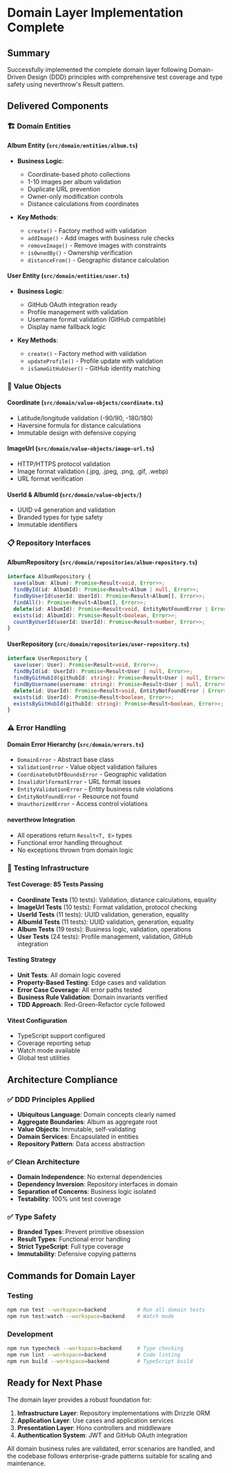 # Domain Layer Implementation Complete

## Summary
Successfully implemented the complete domain layer following Domain-Driven Design (DDD) principles with comprehensive test coverage and type safety using neverthrow's Result pattern.

## Delivered Components

### 🏗️ **Domain Entities**

#### Album Entity (`src/domain/entities/album.ts`)
- **Business Logic**:
  - Coordinate-based photo collections
  - 1-10 images per album validation
  - Duplicate URL prevention
  - Owner-only modification controls
  - Distance calculations from coordinates

- **Key Methods**:
  - `create()` - Factory method with validation
  - `addImage()` - Add images with business rule checks
  - `removeImage()` - Remove images with constraints
  - `isOwnedBy()` - Ownership verification
  - `distanceFrom()` - Geographic distance calculation

#### User Entity (`src/domain/entities/user.ts`)
- **Business Logic**:
  - GitHub OAuth integration ready
  - Profile management with validation
  - Username format validation (GitHub compatible)
  - Display name fallback logic

- **Key Methods**:
  - `create()` - Factory method with validation
  - `updateProfile()` - Profile update with validation
  - `isSameGitHubUser()` - GitHub identity matching

### 🔧 **Value Objects**

#### Coordinate (`src/domain/value-objects/coordinate.ts`)
- Latitude/longitude validation (-90/90, -180/180)
- Haversine formula for distance calculations
- Immutable design with defensive copying

#### ImageUrl (`src/domain/value-objects/image-url.ts`)
- HTTP/HTTPS protocol validation
- Image format validation (.jpg, .jpeg, .png, .gif, .webp)
- URL format verification

#### UserId & AlbumId (`src/domain/value-objects/`)
- UUID v4 generation and validation
- Branded types for type safety
- Immutable identifiers

### 📋 **Repository Interfaces**

#### AlbumRepository (`src/domain/repositories/album-repository.ts`)
```typescript
interface AlbumRepository {
  save(album: Album): Promise<Result<void, Error>>;
  findById(id: AlbumId): Promise<Result<Album | null, Error>>;
  findByUserId(userId: UserId): Promise<Result<Album[], Error>>;
  findAll(): Promise<Result<Album[], Error>>;
  delete(id: AlbumId): Promise<Result<void, EntityNotFoundError | Error>>;
  exists(id: AlbumId): Promise<Result<boolean, Error>>;
  countByUserId(userId: UserId): Promise<Result<number, Error>>;
}
```

#### UserRepository (`src/domain/repositories/user-repository.ts`)
```typescript
interface UserRepository {
  save(user: User): Promise<Result<void, Error>>;
  findById(id: UserId): Promise<Result<User | null, Error>>;
  findByGitHubId(githubId: string): Promise<Result<User | null, Error>>;
  findByUsername(username: string): Promise<Result<User | null, Error>>;
  delete(id: UserId): Promise<Result<void, EntityNotFoundError | Error>>;
  exists(id: UserId): Promise<Result<boolean, Error>>;
  existsByGitHubId(githubId: string): Promise<Result<boolean, Error>>;
}
```

### ⚠️ **Error Handling**

#### Domain Error Hierarchy (`src/domain/errors.ts`)
- `DomainError` - Abstract base class
- `ValidationError` - Value object validation failures
- `CoordinateOutOfBoundsError` - Geographic validation
- `InvalidUrlFormatError` - URL format issues
- `EntityValidationError` - Entity business rule violations
- `EntityNotFoundError` - Resource not found
- `UnauthorizedError` - Access control violations

#### neverthrow Integration
- All operations return `Result<T, E>` types
- Functional error handling throughout
- No exceptions thrown from domain logic

### 🧪 **Testing Infrastructure**

#### Test Coverage: 85 Tests Passing
- **Coordinate Tests** (10 tests): Validation, distance calculations, equality
- **ImageUrl Tests** (10 tests): Format validation, protocol checking
- **UserId Tests** (11 tests): UUID validation, generation, equality
- **AlbumId Tests** (11 tests): UUID validation, generation, equality
- **Album Tests** (19 tests): Business logic, validation, operations
- **User Tests** (24 tests): Profile management, validation, GitHub integration

#### Testing Strategy
- **Unit Tests**: All domain logic covered
- **Property-Based Testing**: Edge cases and validation
- **Error Case Coverage**: All error paths tested
- **Business Rule Validation**: Domain invariants verified
- **TDD Approach**: Red-Green-Refactor cycle followed

#### Vitest Configuration
- TypeScript support configured
- Coverage reporting setup
- Watch mode available
- Global test utilities

## Architecture Compliance

### ✅ **DDD Principles Applied**
- **Ubiquitous Language**: Domain concepts clearly named
- **Aggregate Boundaries**: Album as aggregate root
- **Value Objects**: Immutable, self-validating
- **Domain Services**: Encapsulated in entities
- **Repository Pattern**: Data access abstraction

### ✅ **Clean Architecture**
- **Domain Independence**: No external dependencies
- **Dependency Inversion**: Repository interfaces in domain
- **Separation of Concerns**: Business logic isolated
- **Testability**: 100% unit test coverage

### ✅ **Type Safety**
- **Branded Types**: Prevent primitive obsession
- **Result Types**: Functional error handling
- **Strict TypeScript**: Full type coverage
- **Immutability**: Defensive copying patterns

## Commands for Domain Layer

### Testing
```bash
npm run test --workspace=backend          # Run all domain tests
npm run test:watch --workspace=backend    # Watch mode
```

### Development  
```bash
npm run typecheck --workspace=backend     # Type checking
npm run lint --workspace=backend          # Code linting
npm run build --workspace=backend         # TypeScript build
```

## Ready for Next Phase

The domain layer provides a robust foundation for:

1. **Infrastructure Layer**: Repository implementations with Drizzle ORM
2. **Application Layer**: Use cases and application services  
3. **Presentation Layer**: Hono controllers and middleware
4. **Authentication System**: JWT and GitHub OAuth integration

All domain business rules are validated, error scenarios are handled, and the codebase follows enterprise-grade patterns suitable for scaling and maintenance.